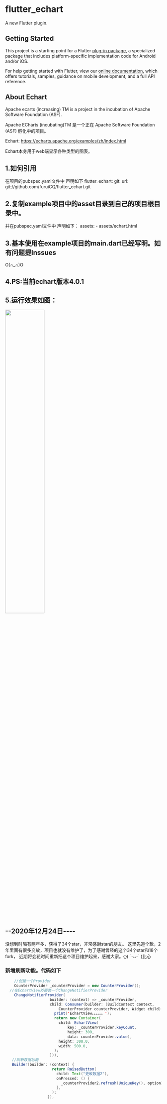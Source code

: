 # flutter_echart

A new Flutter plugin.

## Getting Started

This project is a starting point for a Flutter
[plug-in package](https://flutter.io/developing-packages/),
a specialized package that includes platform-specific implementation code for
Android and/or iOS.

For help getting started with Flutter, view our 
[online documentation](https://flutter.io/docs), which offers tutorials, 
samples, guidance on mobile development, and a full API reference.

## About Echart
Apache ecarts (increasing) TM is a project in the incubation of Apache Software Foundation (ASF).

Apache ECharts (incubating)TM 是一个正在 Apache Software Foundation (ASF) 孵化中的项目。

Echart: https://echarts.apache.org/examples/zh/index.html

Echart本身用于web端显示各种类型的图表。

## 1.如何引用

在项目的pubspec.yaml文件中
声明如下
flutter_echart:
      git:
        url: git://github.com/furuiCQ/flutter_echart.git
        
## 2.复制example项目中的asset目录到自己的项目根目录中。

并在pubspec.yaml文件中
声明如下：
assets:
    - assets/echart.html
    
## 3.基本使用在example项目的main.dart已经写明。如有问题提Inssues
O(∩_∩)O

## 4.PS:当前echart版本4.0.1

## 5.运行效果如图：

<img src="https://img-blog.csdnimg.cn/20201225140124303.gif" width="50%">

## --2020年12月24日----

没想到时隔有两年多，获得了34个star，非常感谢star的朋友。
这里先道个歉，2年里面有很多变故，项目也就没有维护了，为了感谢曾经的这个34个star和18个fork，
近期将会花时间重新把这个项目维护起来，感谢大家。ღ( ´･ᴗ･` )比心

### 新增刷新功能。代码如下

```java
    //创建一个Provider
    CounterProvider _counterProvider = new CounterProvider();
  //在EchartView外面套一个ChangeNotifierProvider
    ChangeNotifierProvider(
                    builder: (context) => _counterProvider,
                    child: Consumer(builder: (BuildContext context,
                        CounterProvider counterProvider, Widget child) {
                      print('EchartView。。。。。。');
                      return new Container(
                        child: EchartView(
                            key: _counterProvider.keyCount,
                            height: 300,
                            data: counterProvider.value),
                        height: 300.0,
                        width: 500.0,
                      );
                    })),
   //刷新数据功能
   Builder(builder: (context) {
                     return RaisedButton(
                       child: Text("更改数据2"),
                       onPressed: () {
                         _counterProvider2.refresh(UniqueKey(), option);
                       },
                     );
                   }),
```

